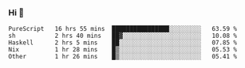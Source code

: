 ### Hi 👋

<!--START_SECTION:waka-->

```text
PureScript   16 hrs 55 mins  ████████████████░░░░░░░░░   63.59 %
sh           2 hrs 40 mins   ██▓░░░░░░░░░░░░░░░░░░░░░░   10.08 %
Haskell      2 hrs 5 mins    ██░░░░░░░░░░░░░░░░░░░░░░░   07.85 %
Nix          1 hr 28 mins    █▒░░░░░░░░░░░░░░░░░░░░░░░   05.53 %
Other        1 hr 26 mins    █▒░░░░░░░░░░░░░░░░░░░░░░░   05.41 %
```

<!--END_SECTION:waka-->
